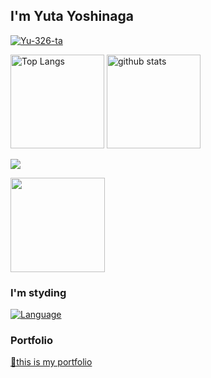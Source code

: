 ## I'm Yuta Yoshinaga 

<p align="left">
  <a href="https://github.com/Yu-326-ta/yutYu-326-takat/">
    <img src="https://komarev.com/ghpvc/?username=Yu-326-ta" alt="Yu-326-ta" />
  </a>
</p>

<p align="left"> 
  <img alt="Top Langs" height="150px" src="https://github-readme-stats.vercel.app/api/top-langs/?username=Yu-326-ta&layout=compact&show_icons=true&theme=flag-india" />
  <img alt="github stats" height="150px" src="https://github-readme-stats.vercel.app/api?username=Yu-326-ta&theme=flag-india&show_icons=ture" />
</p>

![](https://github-profile-summary-cards.vercel.app/api/cards/profile-details?username=Yu-326-ta&theme=github)

<a href="https://github.com/ryo-ma/github-profile-trophy">
  <img align="center" src="https://github-profile-trophy.vercel.app/?username=Yu-326-ta&title=MultiLanguage,PullReauest,Repository,Experience,Commit,Followers,Issues,Stars" height="151px" />
</a>

### I'm styding 

[![Language](https://skillicons.dev/icons?i=html,css,js,ts,tailwind,react,nextjs,go,py,php,ruby,mysql,supabase,aws,gcp,terraform,graphql,docker&theme=dark&perline=8)](https://skillicons.dev)

### Portfolio
[🤖this is my portfolio](https://yu326ta.vercel.app/)
